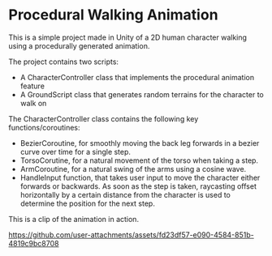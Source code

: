 # Procedural Walking Animation
This is a simple project made in Unity of a 2D human character walking using a procedurally generated animation.

The project contains two scripts:
- A CharacterController class that implements the procedural animation feature
- A GroundScript class that generates random terrains for the character to walk on

The CharacterController class contains the following key functions/coroutines:
- BezierCoroutine, for smoothly moving the back leg forwards in a bezier curve over time for a single step.
- TorsoCorutine, for a natural movement of the torso when taking a step.
- ArmCoroutine, for a natural swing of the arms using a cosine wave.
- HandleInput function, that takes user input to move the character either forwards or backwards. As soon as the step is taken, raycasting offset horizontally by a certain distance from the character is used to determine the position for the next step.

This is a clip of the animation in action.

https://github.com/user-attachments/assets/fd23df57-e090-4584-851b-4819c9bc8708

